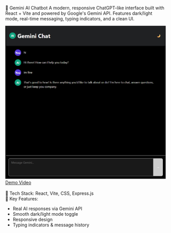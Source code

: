 🚀 Gemini AI Chatbot
A modern, responsive ChatGPT-like interface built with React + Vite and powered by Google's Gemini API. Features dark/light mode, real-time messaging, typing indicators, and a clean UI.

![Demo Image](https://github.com/MUHAMMADUSAMA64874/GEMINI-CHATBOT/blob/main/demopic.png)  <!-- Link to your image --><br>
[Demo Video](https://github.com/MUHAMMADUSAMA64874/GEMINI-CHATBOT/blob/main/demovideo.mp4)  <!-- Link to your video --><br><br>
🔹 Tech Stack: React, Vite, CSS, Express.js <br>
🔹 Key Features:

- Real AI responses via Gemini API
- Smooth dark/light mode toggle
- Responsive design
- Typing indicators & message history
